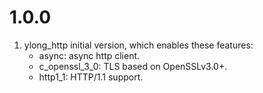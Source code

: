 # 1.0.0
 1. ylong_http initial version, which enables these features:
    - async: async http client.
    - c_openssl_3_0: TLS based on OpenSSLv3.0+.
    - http1_1: HTTP/1.1 support.